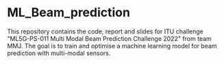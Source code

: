 # ML_Beam_prediction
This repository contains the code, report and slides for ITU challenge "ML5G-PS-011 Multi Modal Beam Prediction Challenge 2022" from team MMJ. The goal is to train and optimise a machine learning model for beam prediction with multi-modal sensors.
